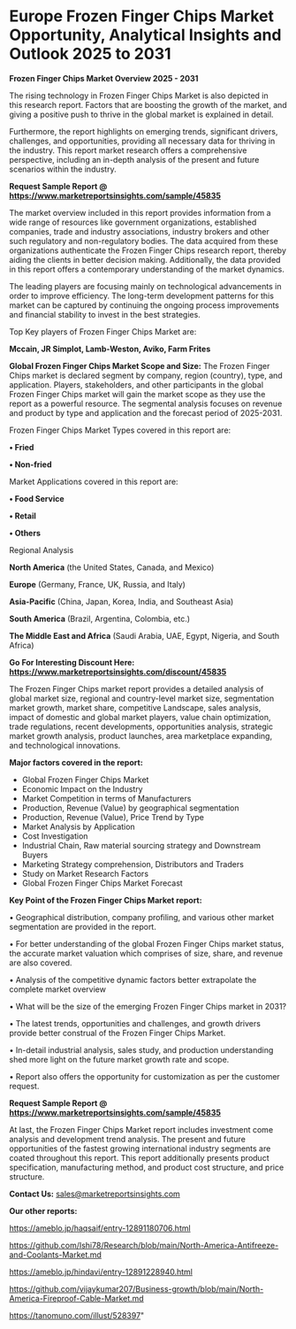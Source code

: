 # Europe Frozen Finger Chips Market Opportunity, Analytical Insights and Outlook 2025 to 2031

<Strong> Frozen Finger Chips Market Overview 2025 - 2031</strong>

The rising technology in Frozen Finger Chips Market is also depicted in this research report. Factors that are boosting the growth of the market, and giving a positive push to thrive in the global market is explained in detail.

Furthermore, the report highlights on emerging trends, significant drivers, challenges, and opportunities, providing all necessary data for thriving in the industry. This report market research offers a comprehensive perspective, including an in-depth analysis of the present and future scenarios within the industry.

<strong>Request Sample Report @ <a href=https://www.marketreportsinsights.com/sample/45835>https://www.marketreportsinsights.com/sample/45835</a></strong>

The market overview included in this report provides information from a wide range of resources like government organizations, established companies, trade and industry associations, industry brokers and other such regulatory and non-regulatory bodies. The data acquired from these organizations authenticate the Frozen Finger Chips research report, thereby aiding the clients in better decision making. Additionally, the data provided in this report offers a contemporary understanding of the market dynamics.

The leading players are focusing mainly on technological advancements in order to improve efficiency. The long-term development patterns for this market can be captured by continuing the ongoing process improvements and financial stability to invest in the best strategies.

Top Key players of Frozen Finger Chips Market are:

<strong>Mccain, JR Simplot, Lamb-Weston, Aviko, Farm Frites</strong>

<strong><b>Global Frozen Finger Chips Market Scope and Size:</b></strong>
The Frozen Finger Chips market is declared segment by company, region (country), type, and application. Players, stakeholders, and other participants in the global Frozen Finger Chips market will gain the market scope as they use the report as a powerful resource. The segmental analysis focuses on revenue and product by type and application and the forecast period of 2025-2031.

Frozen Finger Chips Market Types covered in this report are:

<strong>•  Fried

•  Non-fried</strong>

Market Applications covered in this report are:

<strong>•  Food Service

•  Retail

•  Others</strong> 

Regional Analysis

<strong>North America</strong> (the United States, Canada, and Mexico)

<strong>Europe</strong> (Germany, France, UK, Russia, and Italy)

<strong>Asia-Pacific</strong> (China, Japan, Korea, India, and Southeast Asia)

<strong>South America</strong> (Brazil, Argentina, Colombia, etc.)

<strong>The Middle East and Africa</strong> (Saudi Arabia, UAE, Egypt, Nigeria, and South Africa)

<strong>Go For Interesting Discount Here: <a href=https://www.marketreportsinsights.com/discount/45835>https://www.marketreportsinsights.com/discount/45835</a></strong>

The Frozen Finger Chips market report provides a detailed analysis of global market size, regional and country-level market size, segmentation market growth, market share, competitive Landscape, sales analysis, impact of domestic and global market players, value chain optimization, trade regulations, recent developments, opportunities analysis, strategic market growth analysis, product launches, area marketplace expanding, and technological innovations.

<strong><b>Major factors covered in the report:</b></strong>
<ul>
  <li>Global Frozen Finger Chips Market </li>
  <li>Economic Impact on the Industry</li>
  <li>Market Competition in terms of Manufacturers</li>
  <li>Production, Revenue (Value) by geographical segmentation</li>
  <li>Production, Revenue (Value), Price Trend by Type</li>
  <li>Market Analysis by Application</li>
  <li>Cost Investigation</li>
  <li>Industrial Chain, Raw material sourcing strategy and Downstream Buyers</li>
  <li>Marketing Strategy comprehension, Distributors and Traders</li>
  <li>Study on Market Research Factors</li>
  <li>Global Frozen Finger Chips Market Forecast</li>
</ul>

<strong><b>Key Point of the Frozen Finger Chips Market report:</b></strong>

• Geographical distribution, company profiling, and various other market segmentation are provided in the report.

• For better understanding of the global Frozen Finger Chips market status, the accurate market valuation which comprises of size, share, and revenue are also covered.

• Analysis of the competitive dynamic factors better extrapolate the complete market overview

• What will be the size of the emerging Frozen Finger Chips market in 2031?

• The latest trends, opportunities and challenges, and growth drivers provide better construal of the Frozen Finger Chips Market.

• In-detail industrial analysis, sales study, and production understanding shed more light on the future market growth rate and scope.

• Report also offers the opportunity for customization as per the customer request.

<strong>Request Sample Report @ <a href=https://www.marketreportsinsights.com/sample/45835>https://www.marketreportsinsights.com/sample/45835</a></strong>

At last, the Frozen Finger Chips Market report includes investment come analysis and development trend analysis. The present and future opportunities of the fastest growing international industry segments are coated throughout this report. This report additionally presents product specification, manufacturing method, and product cost structure, and price structure.

<strong>Contact Us:</strong>
sales@marketreportsinsights.com

<strong>Our other reports:</strong>

<a href=https://ameblo.jp/haqsaif/entry-12891180706.html>https://ameblo.jp/haqsaif/entry-12891180706.html</a>

<a href=https://github.com/Ishi78/Research/blob/main/North-America-Antifreeze-and-Coolants-Market.md>https://github.com/Ishi78/Research/blob/main/North-America-Antifreeze-and-Coolants-Market.md</a>

<a href=https://ameblo.jp/hindavi/entry-12891228940.html>https://ameblo.jp/hindavi/entry-12891228940.html</a>

<a href=https://github.com/vijaykumar207/Business-growth/blob/main/North-America-Fireproof-Cable-Market.md>https://github.com/vijaykumar207/Business-growth/blob/main/North-America-Fireproof-Cable-Market.md</a>

<a href=https://tanomuno.com/illust/528397>https://tanomuno.com/illust/528397</a>"
